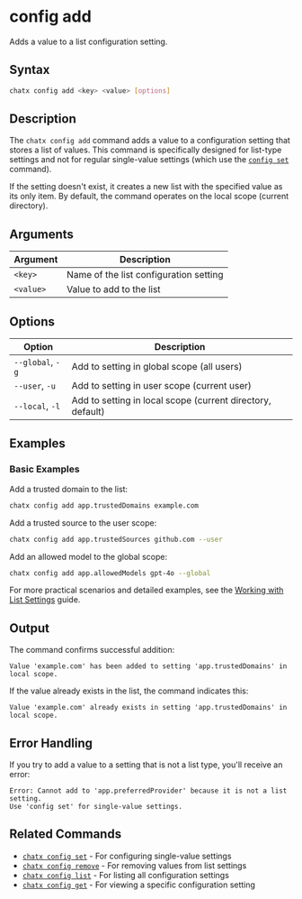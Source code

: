 # config add

Adds a value to a list configuration setting.

## Syntax

```bash
chatx config add <key> <value> [options]
```

## Description

The `chatx config add` command adds a value to a configuration setting that stores a list of values. This command is specifically designed for list-type settings and not for regular single-value settings (which use the [`config set`](./set.md) command). 

If the setting doesn't exist, it creates a new list with the specified value as its only item. By default, the command operates on the local scope (current directory).

## Arguments

| Argument | Description |
|----------|-------------|
| `<key>` | Name of the list configuration setting |
| `<value>` | Value to add to the list |

## Options

| Option | Description |
|--------|-------------|
| `--global`, `-g` | Add to setting in global scope (all users) |
| `--user`, `-u` | Add to setting in user scope (current user) |
| `--local`, `-l` | Add to setting in local scope (current directory, default) |

## Examples

### Basic Examples

Add a trusted domain to the list:

```bash
chatx config add app.trustedDomains example.com
```

Add a trusted source to the user scope:

```bash
chatx config add app.trustedSources github.com --user
```

Add an allowed model to the global scope:

```bash
chatx config add app.allowedModels gpt-4o --global
```

For more practical scenarios and detailed examples, see the [Working with List Settings](../../../usage/config-list-settings.md) guide.

## Output

The command confirms successful addition:

```
Value 'example.com' has been added to setting 'app.trustedDomains' in local scope.
```

If the value already exists in the list, the command indicates this:

```
Value 'example.com' already exists in setting 'app.trustedDomains' in local scope.
```

## Error Handling

If you try to add a value to a setting that is not a list type, you'll receive an error:

```
Error: Cannot add to 'app.preferredProvider' because it is not a list setting.
Use 'config set' for single-value settings.
```

## Related Commands

- [`chatx config set`](./set.md) - For configuring single-value settings
- [`chatx config remove`](./remove.md) - For removing values from list settings
- [`chatx config list`](./list.md) - For listing all configuration settings
- [`chatx config get`](./get.md) - For viewing a specific configuration setting